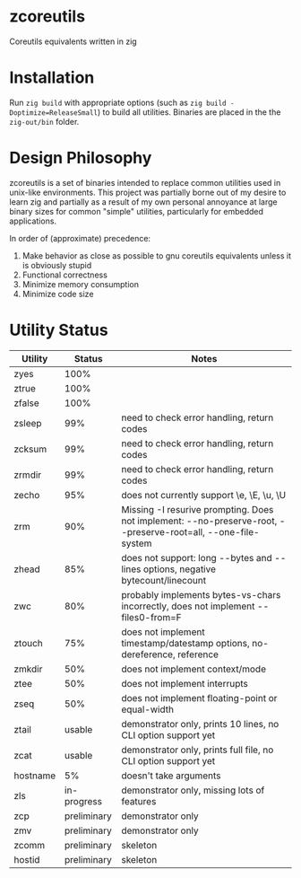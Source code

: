 # zcoreutils
Coreutils equivalents written in zig

# Installation
Run `zig build` with appropriate options (such as `zig build -Doptimize=ReleaseSmall`) to build all utilities.  Binaries are placed in the the `zig-out/bin` folder.

# Design Philosophy
zcoreutils is a set of binaries intended to replace common utilities used in unix-like environments.  This project was partially borne out of my desire to learn zig and partially as a result of my own personal annoyance at large binary sizes for common "simple" utilities, particularly for embedded applications.

In order of (approximate) precedence:

1. Make behavior as close as possible to gnu coreutils equivalents unless it is obviously stupid
2. Functional correctness
3. Minimize memory consumption
4. Minimize code size

# Utility Status
| Utility  | Status      | Notes
| -------- | ----------- |--------
| zyes     | 100%        | 
| ztrue    | 100%        | 
| zfalse   | 100%        | 
| zsleep   | 99%         | need to check error handling, return codes
| zcksum   | 99%         | need to check error handling, return codes
| zrmdir   | 99%         | need to check error handling, return codes
| zecho    | 95%         | does not currently support \e, \E, \u, \U
| zrm      | 90%         | Missing -I resurive prompting. Does not implement: --no-preserve-root, --preserve-root=all, --one-file-system
| zhead    | 85%         | does not support: long --bytes and --lines options, negative bytecount/linecount
| zwc      | 80%         | probably implements bytes-vs-chars incorrectly, does not implement --files0-from=F
| ztouch   | 75%         | does not implement timestamp/datestamp options, no-dereference, reference
| zmkdir   | 50%         | does not implement context/mode
| ztee     | 50%         | does not implement interrupts
| zseq     | 50%         | does not implement floating-point or equal-width
| ztail    | usable      | demonstrator only, prints 10 lines, no CLI option support yet
| zcat     | usable      | demonstrator only, prints full file, no CLI option support yet
| hostname | 5%          | doesn't take arguments
| zls      | in-progress | demonstrator only, missing lots of features
| zcp      | preliminary | demonstrator only
| zmv      | preliminary | demonstrator only
| zcomm    | preliminary | skeleton
| hostid   | preliminary | skeleton